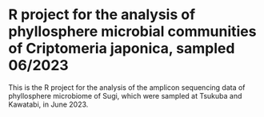 # R project for the analysis of phyllosphere microbial communities of Criptomeria japonica, sampled 06/2023
 This is the R project for the analysis of the amplicon sequencing data of phyllosphere microbiome of Sugi, which were sampled at Tsukuba and Kawatabi, in June 2023.
